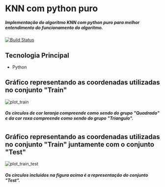 # KNN com python puro
##### Implementação do algoritmo KNN com python puro para melhor entendimento do funcionamento do algoritmo.
[![Build Status](https://travis-ci.org/joemccann/dillinger.svg?branch=master)](https://travis-ci.org/joemccann/dillinger)

## Tecnologia Principal

- Python

## Gráfico representando as coordenadas utilizadas no conjunto "Train"
![plot_train](https://user-images.githubusercontent.com/32532873/142708792-9797fce7-d163-47ab-84e3-c394e40380fa.png)
##### Os circulos de cor laranja compreende como sendo do grupo "Quadrado" e da cor roxa compreende como sendo do grupo "Triangulo".
#
## Gráfico representando as coordenadas utilizadas no conjunto "Train" juntamente com o conjunto "Test"
![plot_train_test](https://user-images.githubusercontent.com/32532873/142708794-f1b854e7-a018-4cdb-98d0-608a0cda4e49.png)

##### Os circulos incluidos na figura acima é a representação do conjunto "Test".
